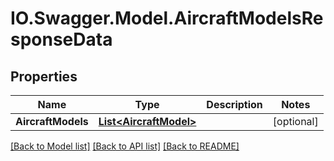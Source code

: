 # IO.Swagger.Model.AircraftModelsResponseData
## Properties

Name | Type | Description | Notes
------------ | ------------- | ------------- | -------------
**AircraftModels** | [**List&lt;AircraftModel&gt;**](AircraftModel.md) |  | [optional] 

[[Back to Model list]](../README.md#documentation-for-models) [[Back to API list]](../README.md#documentation-for-api-endpoints) [[Back to README]](../README.md)

